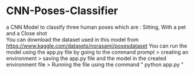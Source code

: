 # CNN-Poses-Classifier
a CNN Model to classify three human poses which are : Sitting, With a pet and a Close shot  
You can download the dataset used in this model from https://www.kaggle.com/datasets/norasami/posesdataset
You can run the model using the app.py file by going to the command prompt > creating an environment > saving the app.py file and the model in the created environment file > Running the file using the command " python app.py "
